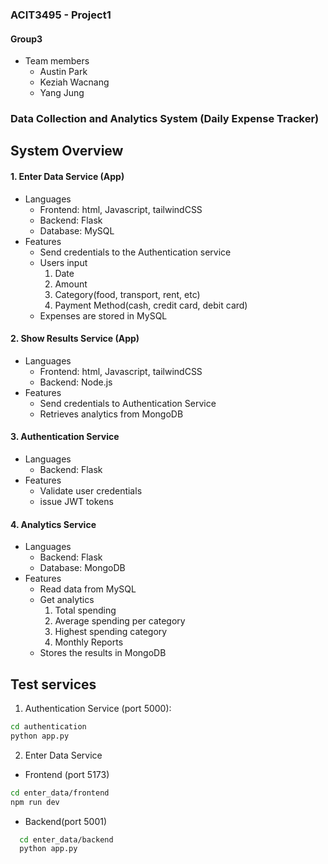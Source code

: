 ### ACIT3495 - Project1

#### Group3 
- Team members
  - Austin Park
  - Keziah Wacnang
  - Yang Jung

### Data Collection and Analytics System (Daily Expense Tracker)
##  System Overview
#### 1. Enter Data Service (App)
- Languages
  - Frontend: html, Javascript, tailwindCSS
  - Backend: Flask
  - Database: MySQL
- Features
  - Send credentials to the Authentication service
  - Users input
    1. Date
    2. Amount
    3. Category(food, transport, rent, etc)
    4. Payment Method(cash, credit card, debit card)
  - Expenses are stored in MySQL

#### 2. Show Results Service (App)
- Languages
  - Frontend: html, Javascript, tailwindCSS
  - Backend: Node.js 
- Features
  - Send credentials to Authentication Service
  - Retrieves analytics from MongoDB

#### 3. Authentication Service
- Languages
  - Backend: Flask
- Features
  - Validate user credentials
  - issue JWT tokens

#### 4. Analytics Service
- Languages
  - Backend: Flask
  - Database: MongoDB
- Features
  - Read data from MySQL
  - Get analytics
    1. Total spending
    2. Average spending per category
    3. Highest spending category
    4. Monthly Reports
  - Stores the results in MongoDB

## Test services
1. Authentication Service (port 5000):

```bash
cd authentication
python app.py
```

2. Enter Data Service
  - Frontend (port 5173)
  ```bash
  cd enter_data/frontend
  npm run dev
  ```
  - Backend(port 5001)
  ```bash
    cd enter_data/backend
    python app.py
  ``` 